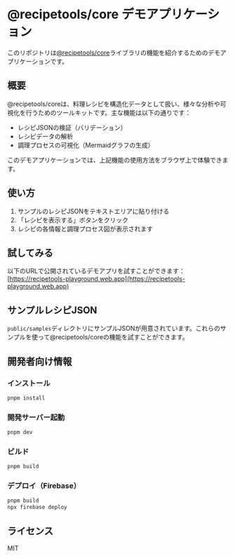 # @recipetools/core デモアプリケーション

このリポジトリは[@recipetools/core](https://github.com/irori-dev/recipetools-core)ライブラリの機能を紹介するためのデモアプリケーションです。

## 概要

@recipetools/coreは、料理レシピを構造化データとして扱い、様々な分析や可視化を行うためのツールキットです。主な機能は以下の通りです：

- レシピJSONの検証（バリデーション）
- レシピデータの解析
- 調理プロセスの可視化（Mermaidグラフの生成）

このデモアプリケーションでは、上記機能の使用方法をブラウザ上で体験できます。

## 使い方

1. サンプルのレシピJSONをテキストエリアに貼り付ける
2. 「レシピを表示する」ボタンをクリック
3. レシピの各情報と調理プロセス図が表示されます

## 試してみる

以下のURLで公開されているデモアプリを試すことができます：
[https://recipetools-playground.web.app](https://recipetools-playground.web.app)

## サンプルレシピJSON

`public/samples`ディレクトリにサンプルJSONが用意されています。これらのサンプルを使って@recipetools/coreの機能を試すことができます。

## 開発者向け情報

### インストール
```bash
pnpm install
```

### 開発サーバー起動
```bash
pnpm dev
```

### ビルド
```bash
pnpm build
```

### デプロイ（Firebase）
```bash
pnpm build
npx firebase deploy
```

## ライセンス

MIT
